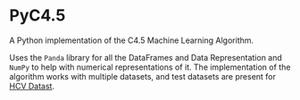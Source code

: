 # PyC4.5

A Python implementation of the C4.5 Machine Learning Algorithm.

Uses the `Panda` library for all the DataFrames and Data Representation and `NumPy` to help with numerical representations of it. The implementation of the algorithm works with multiple datasets, and test datasets are present for [HCV Datast](https://archive.ics.uci.edu/ml/datasets/HCV+data).
